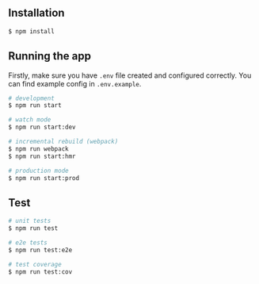 ## Installation

```bash
$ npm install
```

## Running the app

Firstly, make sure you have `.env` file created and configured correctly. You can find example config in `.env.example`.

```bash
# development
$ npm run start

# watch mode
$ npm run start:dev

# incremental rebuild (webpack)
$ npm run webpack
$ npm run start:hmr

# production mode
$ npm run start:prod
```

## Test

```bash
# unit tests
$ npm run test

# e2e tests
$ npm run test:e2e

# test coverage
$ npm run test:cov
```
